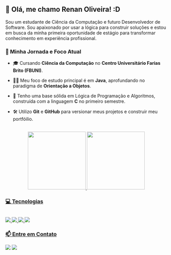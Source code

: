 ## 👋 Olá, me chamo Renan Oliveira! :D

<p>
  Sou um estudante de Ciência da Computação e futuro Desenvolvedor de Software. Sou apaixonado por usar a lógica para construir soluções e estou em busca da minha primeira oportunidade de estágio para transformar conhecimento em experiência profissional.
</p>

### 🔭 Minha Jornada e Foco Atual

- 🎓 Cursando **Ciência da Computação** no **Centro Universitário Farias Brito (FBUNI)**.

- 👨‍💻 Meu foco de estudo principal é em **Java**, aprofundando no paradigma de **Orientação a Objetos**.

- 🌱 Tenho uma base sólida em Lógica de Programação e Algoritmos, construída com a linguagem **C** no primeiro semestre.

- 🛠️ Utilizo **Git** e **GitHub** para versionar meus projetos e construir meu portfóilio.

<br>

<div align="center">
  <a href="https://github.com/renangomesdev">
  <img height="180em" src="https://github-readme-stats.vercel.app/api?username=renangomesdev&show_icons=true&theme=dracula&include_all_commits=true&count_private=true"/>
  <img height="180em" src="https://github-readme-stats.vercel.app/api/top-langs/?username=renangomesdev&layout=compact&langs_count=7&theme=dracula"/>
</div>

### 💻 Tecnologias

<div style="display: inline_block"><br>
  <img src="https://img.shields.io/badge/Java-ED8B00?style=for-the-badge&logo=openjdk&logoColor=white">
  <img src="https://img.shields.io/badge/C-00599C?style=for-the-badge&logo=c&logoColor=white">
  <img src="https://img.shields.io/badge/Git-F05032?style=for-the-badge&logo=git&logoColor=white">
  <img src="https://img.shields.io/badge/GitHub-181717?style=for-the-badge&logo=github&logoColor=white">
</div>

### 📫 Entre em Contato

<div> 
  <a href="https://www.linkedin.com/in/renan-oliveira-44783b224" target="_blank"><img src="https://img.shields.io/badge/-LinkedIn-%230077B5?style=for-the-badge&logo=linkedin&logoColor=white" target="_blank"></a> 
  <a href="mailto:renanoliveira1907@hotmail.com"><img src="https://img.shields.io/badge/Microsoft_Outlook-0078D4?style=for-the-badge&logo=microsoft-outlook&logoColor=white"</a>
</div>
